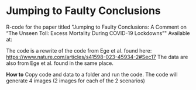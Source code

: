# Jumping to Faulty Conclusions
R-code for the paper titled "Jumping to Faulty Conclusions: A Comment on “The Unseen Toll: Excess Mortality During COVID-19 Lockdowns”"
Available at: 

The code is a rewrite of the code from Ege et al. found here: https://www.nature.com/articles/s41598-023-45934-2#Sec17
The data are also from Ege et al. found in the same place.

**How to**
Copy code and data to a folder and run the code. The code will generate 4 images (2 images for each of the 2 scenarios)

